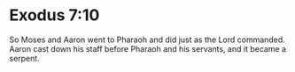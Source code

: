 # Exodus 7:10

So Moses and Aaron went to Pharaoh and did just as the Lord commanded. Aaron cast down his staff before Pharaoh and his servants, and it became a serpent.
